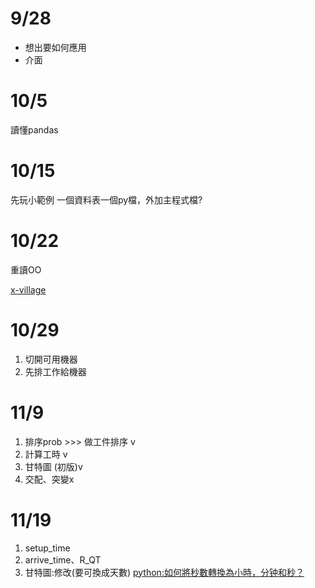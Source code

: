 # 9/28
- 想出要如何應用
- 介面

# 10/5
讀懂pandas

# 10/15
先玩小範例
一個資料表一個py檔，外加主程式檔?

# 10/22
重讀OO

[x-village](https://github.com/x-village/python-course)

# 10/29
1. 切開可用機器
2. 先排工作給機器

# 11/9
1. 排序prob >>> 做工件排序 v
2. 計算工時 v
3. 甘特圖 (初版)v
4. 交配、突變x

# 11/19
1. setup_time
2. arrive_time、R_QT
3. 甘特圖:修改(要可換成天數) [python:如何將秒數轉換為小時，分钟和秒？](https://t.codebug.vip/questions-37298.htm)